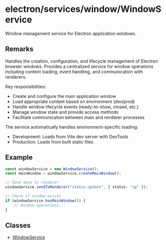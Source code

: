 # electron/services/window/WindowService

Window management service for Electron application windows.

## Remarks

Handles the creation, configuration, and lifecycle management of Electron
browser windows. Provides a centralized service for window operations
including content loading, event handling, and communication with renderers.

Key responsibilities:

- Create and configure the main application window
- Load appropriate content based on environment (dev/prod)
- Handle window lifecycle events (ready-to-show, closed, etc.)
- Manage window state and provide access methods
- Facilitate communication between main and renderer processes

The service automatically handles environment-specific loading:

- Development: Loads from Vite dev server with DevTools
- Production: Loads from built static files

## Example

```typescript
const windowService = new WindowService();
const mainWindow = windowService.createMainWindow();

// Send data to renderer
windowService.sendToRenderer("status-update", { status: "up" });

// Check if window exists
if (windowService.hasMainWindow()) {
    // Window operations...
}
```

## Classes

- [WindowService](classes/WindowService.md)
